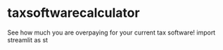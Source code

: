 # taxsoftwarecalculator
See how much you are overpaying for your current tax software!
import streamlit as st
